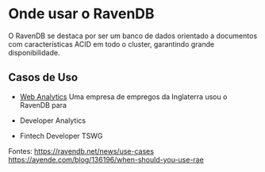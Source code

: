 # Onde usar o RavenDB
O RavenDB se destaca por ser um banco de dados orientado a documentos com características ACID em todo o cluster, garantindo grande disponibilidade. 

## Casos de Uso
- [Web Analytics](https://ravendb.net/articles/big-data-document-database-etl-replication-ravendb-case-study)
Uma empresa de empregos da Inglaterra usou o RavenDB para

- Developer Analytics
- Fintech Developer TSWG


Fontes: https://ravendb.net/news/use-cases
https://ayende.com/blog/136196/when-should-you-use-rae
<!--stackedit_data:
eyJoaXN0b3J5IjpbMTExOTg5MDg2OSwtMTQwMjgwODEzMSw2OT
c1NTk0LC0zNzAxMzExMzksMTc3NzQ3ODQ3NiwxOTA3NTg0MzE3
LDE5OTE3ODc2MTQsMTE0NTMyMjEwOSwtMTk1ODQ0NTE4M119
-->